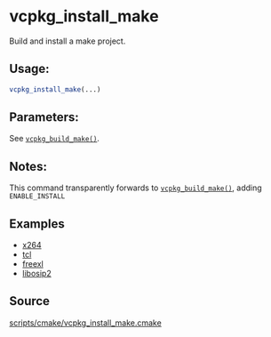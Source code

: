 # vcpkg_install_make

Build and install a make project.

## Usage:
```cmake
vcpkg_install_make(...)
```

## Parameters:
See [`vcpkg_build_make()`](vcpkg_build_make.md).

## Notes:
This command transparently forwards to [`vcpkg_build_make()`](vcpkg_build_make.md), adding `ENABLE_INSTALL`

## Examples

* [x264](https://github.com/Microsoft/vcpkg/blob/master/ports/x264/portfile.cmake)
* [tcl](https://github.com/Microsoft/vcpkg/blob/master/ports/tcl/portfile.cmake)
* [freexl](https://github.com/Microsoft/vcpkg/blob/master/ports/freexl/portfile.cmake)
* [libosip2](https://github.com/Microsoft/vcpkg/blob/master/ports/libosip2/portfile.cmake)

## Source
[scripts/cmake/vcpkg_install_make.cmake](https://github.com/Microsoft/vcpkg/blob/master/scripts/cmake/vcpkg_install_make.cmake)
